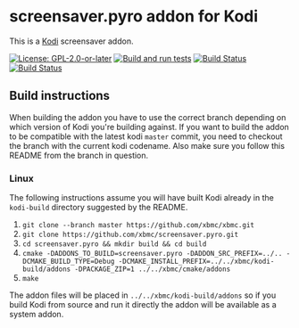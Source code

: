 # screensaver.pyro addon for Kodi

This is a [Kodi](https://kodi.tv) screensaver addon.

[![License: GPL-2.0-or-later](https://img.shields.io/badge/License-GPL%20v2+-blue.svg)](LICENSE.md)
[![Build and run tests](https://github.com/xbmc/screensaver.pyro/actions/workflows/build.yml/badge.svg?branch=Matrix)](https://github.com/xbmc/screensaver.pyro/actions/workflows/build.yml)
[![Build Status](https://dev.azure.com/teamkodi/binary-addons/_apis/build/status/xbmc.screensaver.pyro?branchName=Matrix)](https://dev.azure.com/teamkodi/binary-addons/_build/latest?definitionId=47&branchName=Matrix)
[![Build Status](https://jenkins.kodi.tv/view/Addons/job/xbmc/job/screensaver.pyro/job/Matrix/badge/icon)](https://jenkins.kodi.tv/blue/organizations/jenkins/xbmc%2Fscreensaver.pyro/branches/)
<!--- [![Build Status](https://ci.appveyor.com/api/projects/status/github/xbmc/screensaver.pyro?branch=Matrix&svg=true)](https://ci.appveyor.com/project/xbmc/screensaver-pyro?branch=Matrix) -->

## Build instructions

When building the addon you have to use the correct branch depending on which version of Kodi you're building against.
If you want to build the addon to be compatible with the latest kodi `master` commit, you need to checkout the branch with the current kodi codename.
Also make sure you follow this README from the branch in question.

### Linux

The following instructions assume you will have built Kodi already in the `kodi-build` directory 
suggested by the README.

1. `git clone --branch master https://github.com/xbmc/xbmc.git`
2. `git clone https://github.com/xbmc/screensaver.pyro.git`
3. `cd screensaver.pyro && mkdir build && cd build`
4. `cmake -DADDONS_TO_BUILD=screensaver.pyro -DADDON_SRC_PREFIX=../.. -DCMAKE_BUILD_TYPE=Debug -DCMAKE_INSTALL_PREFIX=../../xbmc/kodi-build/addons -DPACKAGE_ZIP=1 ../../xbmc/cmake/addons`
5. `make`

The addon files will be placed in `../../xbmc/kodi-build/addons` so if you build Kodi from source and run it directly 
the addon will be available as a system addon.
